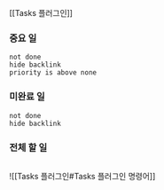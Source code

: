 [[Tasks 플러그인]]
### 중요 일
```tasks
not done
hide backlink
priority is above none

```

### 미완료 일
```tasks
not done
hide backlink
```


### 전체 할 일
```tasks

```



![[Tasks 플러그인#Tasks 플러그인 명령어]]